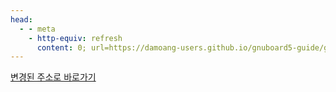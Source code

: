 ```yaml
---
head:
  - - meta
    - http-equiv: refresh
      content: 0; url=https://damoang-users.github.io/gnuboard5-guide/gnuboard/menu.html
---
```


[변경된 주소로 바로가기](https://damoang-users.github.io/gnuboard5-guide/gnuboard/menu.html)
